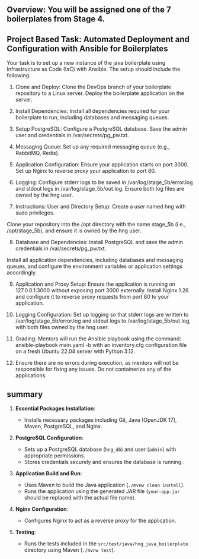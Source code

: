 ## Overview: You will be assigned one of the 7 boilerplates from Stage 4.

## Project Based Task: Automated Deployment and Configuration with Ansible for Boilerplates

 Your task is to set up a new instance of the  java  boilerplate using Infrastructure as Code (IaC) with Ansible. The setup should include the following:

1.  Clone and Deploy:
 Clone the DevOps branch of your boilerplate repository to a Linux server.
 Deploy the boilerplate application on the server.


2. Install Dependencies:
 Install all dependencies required for your boilerplate to run, including databases and messaging queues.

3. Setup PostgreSQL:
 Configure a PostgreSQL database.
 Save the admin user and credentials in /var/secrets/pg_pw.txt.

4.  Messaging Queue:
 Set up any required messaging queue (e.g., RabbitMQ, Redis).

5. Application Configuration:
 Ensure your application starts on port 3000.
 Set up Nginx to reverse proxy your application to port 80.

 6. Logging:
 Configure stderr logs to be saved in /var/log/stage_5b/error.log and stdout logs in /var/log/stage_5b/out.log.
 Ensure both log files are owned by the hng user.

7. Instructions:
 User and Directory Setup:
 Create a user named hng with sudo privileges.

 Clone your repository into the /opt directory with the name stage_5b (i.e., /opt/stage_5b), and ensure it is owned by the hng user.

8. Database and Dependencies:
 Install PostgreSQL and save the admin credentials in /var/secrets/pg_pw.txt.

 Install all application dependencies, including databases and messaging queues, and configure the environment variables or application settings accordingly.

9.  Application and Proxy Setup:
 Ensure the application is running on 127.0.0.1:3000 without exposing port 3000 externally.
 Install Nginx 1.26 and configure it to reverse proxy requests from port 80 to your application.


10. Logging Configuration:
 Set up logging so that stderr logs are written to /var/log/stage_5b/error.log and stdout logs to /var/log/stage_5b/out.log, with both files owned by the hng user.




11. Grading:
 Mentors will run the Ansible playbook using the command: ansible-playbook main.yaml -b with an inventory.cfg configuration file on a fresh Ubuntu 22.04 server with Python 3.12.

12.  Ensure there are no errors during execution, as mentors will not be responsible for fixing any issues.
 Do not containerize any of the applications.

## summary 

1. **Essential Packages Installation**:
   - Installs necessary packages including Git, Java (OpenJDK 17), Maven, PostgreSQL, and Nginx.

2. **PostgreSQL Configuration**:
   - Sets up a PostgreSQL database (`hng_db`) and user (`admin`) with appropriate permissions.
   - Stores credentials securely and ensures the database is running.

3. **Application Build and Run**:
   - Uses Maven to build the Java application (`./mvnw clean install`).
   - Runs the application using the generated JAR file (`your-app.jar` should be replaced with the actual file name).

4. **Nginx Configuration**:
   - Configures Nginx to act as a reverse proxy for the application.

5. **Testing**:
   - Runs the tests included in the `src/test/java/hng_java_boilerplate` directory using Maven (`./mvnw test`).

